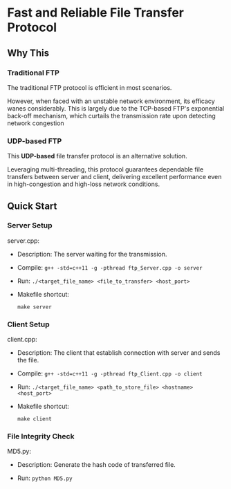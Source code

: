 # Fast and Reliable File Transfer Protocol
## Why This
### Traditional FTP
The traditional FTP protocol is efficient in most scenarios. 

However, when faced with an unstable network environment, its efficacy wanes considerably. This is largely due to the TCP-based FTP's exponential back-off mechanism, which curtails the transmission rate upon detecting network congestion

### UDP-based FTP
This **UDP-based** file transfer protocol is an alternative solution.

Leveraging multi-threading, this protocol guarantees dependable file transfers between server and client, delivering excellent performance even in high-congestion and high-loss network conditions.

## Quick Start
### Server Setup
server.cpp:

- Description: The server waiting for the transmission.

- Compile: `g++ -std=c++11 -g -pthread ftp_Server.cpp -o server`

- Run: `./<target_file_name> <file_to_transfer> <host_port>`

- Makefile shortcut:

  `make server`

### Client Setup

client.cpp:

- Description: The client that establish connection with server and sends the file.

- Compile: `g++ -std=c++11 -g -pthread ftp_Client.cpp -o client`

- Run: `./<target_file_name> <path_to_store_file> <hostname> <host_port>`

- Makefile shortcut:

  `make client`

### File Integrity Check
MD5.py:
- Description: Generate the hash code of transferred file.
  
- Run: `python MD5.py`